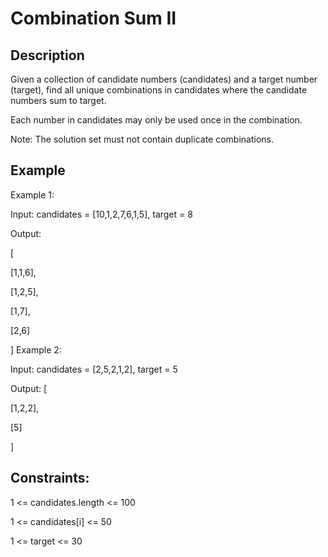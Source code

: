 # Combination Sum II
## Description

Given a collection of candidate numbers (candidates) and a target number (target), find all unique combinations in candidates where the candidate numbers sum to target.

Each number in candidates may only be used once in the combination.

Note: The solution set must not contain duplicate combinations.

## Example
Example 1:

Input: candidates = [10,1,2,7,6,1,5], target = 8

Output: 

[

[1,1,6],

[1,2,5],

[1,7],

[2,6]

]
Example 2:

Input: candidates = [2,5,2,1,2], target = 5

Output: 
[
    
[1,2,2],

[5]

]

## Constraints:

1 <= candidates.length <= 100

1 <= candidates[i] <= 50

1 <= target <= 30